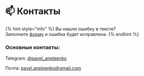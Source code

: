 # 📫 Контакты

{% hint style="info" %}
Вы нашли ошибку в тексте?\
Заполните [форму](https://forms.gle/191Za6muNDFdTQkU6) и ошибка будет исправлена.
{% endhint %}

### Основные контакты:

Telegram: [@pavel\_anpleenko](https://t.me/pavel\_anpleenko)

Почта: pavel.anpleenko@gmail.com
